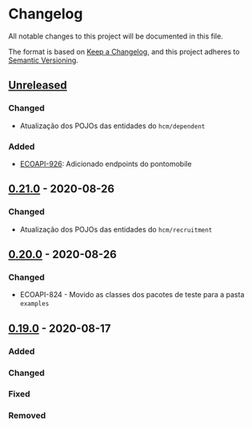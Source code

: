 # Changelog

All notable changes to this project will be documented in this file.

The format is based on [Keep a Changelog](https://keepachangelog.com/en/1.0.0/),
and this project adheres to [Semantic Versioning](https://semver.org/spec/v2.0.0.html).

## [Unreleased]

### Changed
- Atualização dos POJOs das entidades do `hcm/dependent`
    
### Added
- [ECOAPI-926](https://jira.senior.com.br/browse/ECOAPI-926): Adicionado endpoints do pontomobile

## [0.21.0] - 2020-08-26

### Changed

- Atualização dos POJOs das entidades do `hcm/recruitment`

## [0.20.0] - 2020-08-26

### Changed

-   ECOAPI-824 - Movido as classes dos pacotes de teste para a pasta `examples`

## [0.19.0] - 2020-08-17

### Added

### Changed

### Fixed

### Removed

[Unreleased]: https://github.com/dev-senior-com-br/senior-hcm-java/compare/v0.21.0...HEAD

[0.21.0]: https://github.com/dev-senior-com-br/senior-hcm-java/compare/v0.20.0...0.21.0

[0.20.0]: https://github.com/dev-senior-com-br/senior-hcm-java/compare/v0.19.0...0.20.0

[0.19.0]: https://github.com/dev-senior-com-br/senior-hcm-java/releases/tag/v0.19.0
